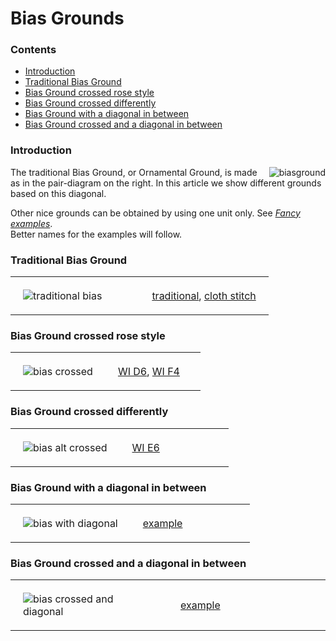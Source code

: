 <style>
table th, td {padding: 20px;}
  th, td {width: 50%; text-align:left;}
  span.elem {border: 1px solid DeepSkyBlue;}
  span.stch {border: 1px solid DarkTurquoise;}
</style>
<body>

<h1>Bias Grounds</h1>
  
<h3>Contents</h3>
<p><ul>
<li><a href="#bias-intr">Introduction</a></li>
<li><a href="#bias-trad">Traditional Bias Ground</a></li>
<li><a href="#bias-crrs">Bias Ground crossed rose style</a></li>
<li><a href="#bias-crdf">Bias Ground crossed differently</a></li>
<li><a href="#bias-diag">Bias Ground with a diagonal in between</a></li>
<li><a href="#bias-crdi">Bias Ground crossed and a diagonal in between</a></li>
</ul></p>

<h3 id="bias-intr">Introduction</h3>
<p>
<img align="right" alt="biasground" src="https://maetempels.github.io/MAE-gf/images_wt/gf%200221%20wt.png">

The traditional Bias Ground, or Ornamental Ground, is made as in the pair-diagram on the right. In this article we show different grounds based on this diagonal.<br>

Other nice grounds can be obtained by using one unit only. See <a href="https://maetempels.github.io/MAE-gf/docs/fancy#fanc-bias"><i>Fancy examples</i></a>.<br>
Better names for the examples will follow.
</p>

<h3 id="bias-trad">Traditional Bias Ground</h3>
<table>
  <tr>
    <td><img alt="traditional bias" src="https://maetempels.github.io/MAE-gf/images_wt/gf-bias-tr.png"></td>
    <td>
      <a href="https://d-bl.github.io/GroundForge/index.html?m=6-48%20%0A86-4%3Bbricks%3B16%3B16%3B0%3B0&s1=ctct%20B1%3Dct%20C2%3Dct">traditional</a>, 
<a href="https://d-bl.github.io/GroundForge/index.html?m=6-48%20%0A86-4%3Bbricks%3B16%3B16%3B0%3B0&s1=ctc%20B1%3Dtct%20C2%3Dtct">cloth stitch</a>
    </td>
  </tr>
</table>

<h3 id="bias-crrs">Bias Ground crossed rose style</h3>
<table>
  <tr>
    <td><img alt="bias crossed" src="https://maetempels.github.io/MAE-gf/images_wt/gf-bias-at.png"></td>
    <td> 
      <a href="https://d-bl.github.io/GroundForge/index.html?m=8-48%0A8314%3Bbricks%3B16%3B16%3B0%3B0&s1=ct%20D2%3Dctct%20A1%3Dctct%20C1%3Dctct%20B2%3Dctct">WI D6</a>,
      <a href="https://d-bl.github.io/GroundForge/index.html?m=1483%208-48%3Bbricks%3B16%3B16%3B0%3B0&s1=ctc%20A2%3Dctcllctc%20C2%3Dctcrrctc">WI F4</a>
      </td>
  </tr>
</table>

<h3 id="bias-crdf">Bias Ground crossed differently</h3>
<table>
  <tr>
    <td><img alt="bias alt crossed" src="https://maetempels.github.io/MAE-gf/images_wt/gf-bias-aa.png"></td>
    <td>
      <a href="https://d-bl.github.io/GroundForge/index.html?m=1488-483%208-483148%20831488-4%20488-4831%3Bbricks%3B16%3B16%3B0%3B0&s1=ct%20F3%3Dctct%20E4%3Dctct%20G4%3Dctct%20B1%3Dctct%20H1%3Dctct%20C4%3Dctct%20A2%3Dctct%20H3%3Dctct%20B3%3Dctct%20A4%3Dctct%20D1%3Dctct%20C2%3Dctct%20E2%3Dctct%20D3%3Dctct%20F1%3Dctct%20G4%3Dctct%20G2%3Dctct">WI E6</a>
    </td>
  </tr>
</table>
  
<h3 id="bias-diag">Bias Ground with a diagonal in between</h3>
<table>
  <tr>
    <td><img alt="bias with diagonal" src="https://maetempels.github.io/MAE-gf/images_wt/gf-bias-vg.png"></td>
    <td>
      <a href="https://d-bl.github.io/GroundForge/index.html?m=5-486-%0A-5-486%0A6-5-48%0A%0A%3Bbricks%3B16%3B16%3B0%3B0&s1=ctct%20C2%3Dct%20B1%3Dct%20A3%3Dct">example</a>
    </td>
  </tr>
</table>

<h3 id="bias-crdi">Bias Ground crossed and a diagonal in between</h3>
<table>
  <tr>
    <td><img alt="bias crossed and diagonal" src="https://maetempels.github.io/MAE-gf/images_wt/gf-bias-av.png"></td>
    <td>
      <a href="https://d-bl.github.io/GroundForge/index.html?m=8-7-48%0A831214%0A488-7-%0A148312%0A7-488-%0A121483%0A%0A%3Bchecker%3B16%3B16%3B0%3B0&s1=ctct%20E4%3Dct%20F5%3Dct%20B1%3Dct%20D3%3Dct%20A6%3Dct%20C2%3Dct">example</a>
    </td>
  </tr>
</table>

</body>

